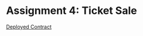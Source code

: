 # Assignment 4: Ticket Sale

[Deployed Contract](https://goerli.etherscan.io/address/0x79af1b041550a3c84c0e0cf6ad50c50a4430800a)
